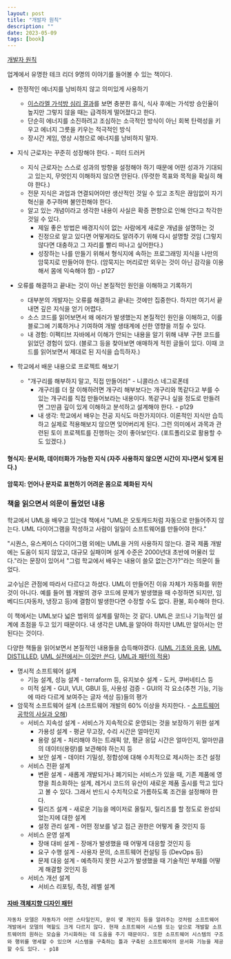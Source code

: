 ```yaml
---
layout: post
title: "개발자 원칙"
description: ""
date: 2023-05-09
tags: [book]
---
```


<a href="http://www.yes24.com/Product/Goods/115852769">개발자 원칙</a>

업계에서 유명한 테크 리더 9명의 이야기를 들어볼 수 있는 책이다.

* 한정적인 에너지를 낭비하지 않고 의미있게 사용하기
    * <a href="https://www.bbc.com/korean/news-49141988">이스라엘 가석방 심리 결과</a>를 보면 충분한 휴식, 식사 후에는 가석방 승인율이 높지만 그렇지 않을 때는 급격하게 떨어졌다고 한다.
    * 단순히 에너지를 소진하려고 조심하는 소극적인 방식이 아닌 회복 탄력성을 키우고 에너지 그릇을 키우는 적극적인 방식
    * 장시간 게임, 영상 시청으로 에너지를 낭비하지 말자.

* 지식 근로자는 꾸준히 성장해야 한다. - 피터 드러커
    * 지식 근로자는 스스로 성과의 방향을 설정해야 하기 때문에 어떤 성과가 기대되고 있는지, 무엇인지 이해하지 않으면 안된다. (뚜렷한 목표와 목적을 확실히 해야 한다.)
    * 전문 지식은 과업과 연결되어야만 생산적인 것일 수 있고 조직은 끊임없이 자기 혁신을 추구하며 불안전해야 한다.
    * 알고 있는 개념이라고 생각한 내용이 사실은 확증 편향으로 인해 안다고 착각한 것일 수 있다. 
        * 제일 좋은 방법은 배경지식이 없는 사람에게 새로운 개념을 설명하는 것
        * 진정으로 알고 있다면 어떻게라도 알려주기 위해 다시 설명할 것임 (그렇지 않다면 대충하고 그 자리를 빨리 떠나고 싶어한다.)
        * 성장하는 나를 만들기 위해서 형식지에 속하는 프로그래밍 지식을 나만의 암묵지로 만들어야 한다. (암묵지는 머리로만 외우는 것이 아닌 감각을 이용해서 몸에 익숙해야 함) - p127

* 오류를 해결하고 끝내는 것이 아닌 본질적인 원인을 이해하고 기록하기
    * 대부분의 개발자는 오류를 해결하고 끝내는 것에만 집중한다. 하지만 여기서 끝내면 깊은 지식을 얻기 어렵다. 
    * 소스 코드를 읽어보면서 왜 에러가 발생했는지 본질적인 원인을 이해하고, 이를 블로그에 기록하거나 기여하여 개발 생태계에 선한 영향을 끼칠 수 있다.
    * 내 경험: 이펙티브 자바에서 이해가 안되는 내용을 알기 위해 내부 구현 코드를 읽었던 경험이 있다. (블로그 등을 찾아보면 애매하게 적힌 글들이 있다. 이때 코드를 읽어보면서 제대로 된 지식을 습득하자.)

* 학교에서 배운 내용으로 프로젝트 해보기
    * "개구리를 해부하지 말고, 직접 만들어라" - 니콜라스 네그로폰테
        * 개구리를 더 잘 이해하려면 개구리 해부보다는 개구리와 똑같다고 부를 수 있는 개구리를 직접 만들어보라는 내용이다. 똑같구나 싶을 정도로 만들려면 그만큼 깊이 있게 이해하고 분석하고 설계해야 한다. - p129
        * 내 생각: 학교에서 배우는 전공 지식도 마찬가지이다. 이론적인 지식만 습득하고 실제로 적용해보지 않으면 잊어버리게 된다. 그런 의미에서 과목과 관련된 토이 프로젝트를 진행하는 것이 좋아보인다. (포트폴리오로 활용할 수도 있겠다.)

#### 형식지: 문서화, 데이터화가 가능한 지식 (자주 사용하지 않으면 시간이 지나면서 잊게 된다.)

#### 암묵지: 언어나 문자로 표현하기 어려운 몸으로 체화된 지식

### 책을 읽으면서 의문이 들었던 내용

학교에서 UML을 배우고 있는데 책에서 "UML은 오토캐드처럼 자동으로 만들어주지 않는다. UML 다이어그램을 작성하고 사람이 일일이 소프트웨어를 만들어야 한다." 

"시퀀스, 유스케이스 다이어그램 외에는 UML을 거의 사용하지 않는다. 결국 제품 개발에는 도움이 되지 않았고, 대규모 실패이며 설계 수준은 2000년대 초반에 머물러 있다."라는 문장이 있어서 "그럼 학교에서 배우는 내용이 쓸모 없는건가?"라는 의문이 들었다.

교수님은 관점에 따라서 다르다고 하셨다. UML이 만들어진 이유 자체가 자동화를 위한 것이 아니다. 예를 들어 웹 개발의 경우 코드에 문제가 발생했을 때 수정하면 되지만, 임베디드(자동차, 냉장고 등)에 결함이 발생한다면 수정할 수도 없다. 환불, 회수해야 한다.

이 책에서는 UML보다 넓은 범위의 설계를 말하는 것 같다. UML은 코드나 기능적인 설계에 초점을 두고 있기 때문이다. 내 생각은 UML을 알아야 하지만 UML만 알아서는 안된다는 것이다.

다양한 책들을 읽어보면서 본질적인 내용들을 습득해야겠다. (<a href="http://www.yes24.com/Product/Goods/85732933">UML 기초와 응용</a>, <a href="http://www.yes24.com/Product/Goods/1810885">UML DISTILLED</a>, <a href="http://www.yes24.com/Product/Goods/4492519">UML 실전에서는 이것만 쓴다</a>, <a href="http://www.yes24.com/Product/Goods/341303">UML과 패턴의 적용</a>)

* 명시적 소프트웨어 설계
    * 기능 설계, 성능 설계 - terraform 등, 유지보수 설계 - 도커, 쿠버네티스 등
    * 미적 설계 - GUI, VUI, GBUI 등, 사용성 검증 - GUI의 각 요소(추천 기능, 기능에 따라 다르게 보여주는 글자 색상 등)들의 평가
* 암묵적 소프트웨어 설계 (소프트웨어 개발의 60% 이상을 차지한다. - <a href="http://www.yes24.com/Product/Goods/1418676">소프트웨어 공학의 사실과 오해</a>)
    * 서비스 지속성 설계 - 서비스가 지속적으로 운영되는 것을 보장하기 위한 설계
        * 가용성 설계 - 평균 무고장, 수리 시간은 얼마인지
        * 용량 설계 - 처리해야 하는 트래픽 양, 평균 응답 시간은 얼마인지, 얼마만큼의 데이터(용량)를 보관해야 하는지 등
        * 보안 설계 - 데이터 기밀성, 정합성에 대해 수치적으로 제시하는 조건 설정
    * 서비스 전환 설계
        * 변환 설계 - 새롭게 개발되거나 폐기되는 서비스가 있을 때, 기존 제품에 영향을 최소화하는 설계, 레거시 코드의 유산이 새로운 제품 출시를 막고 있다고 볼 수 있다. 그래서 반드시 수치적으로 가름하도록 조건을 설정해야 한다.
        * 릴리즈 설계 - 새로운 기능을 메이저로 올릴지, 릴리즈를 할 정도로 완성되었는지에 대한 설계
        * 설정 관리 설계 - 어떤 정보를 넣고 접근 권한은 어떻게 줄 것인지 등
    * 서비스 운영 설계
        * 장애 대비 설계 - 장애가 발생했을 때 어떻게 대응할 것인지 등
        * 요구 수행 설계 - 사용자 문의, 소프트웨어 컨설팅 등 (DevOps 등)
        * 문제 대응 설계 - 예측하지 못한 사고가 발생했을 때 기술적인 부채를 어떻게 해결할 것인지 등
    * 서비스 개선 설계
        * 서비스 리포팅, 측정, 레벨 설계

#### <a href="http://www.yes24.com/Product/Goods/12501269">자바 객체지향 디자인 패턴</a>

```
자동차 모델은 자동차가 어떤 스타일인지, 문이 몇 개인지 등을 알려주는 것처럼 소프트웨어 개발에서 모델의 역할도 크게 다르지 않다. 현재 소프트웨어 시스템 또는 앞으로 개발할 소프트웨어의 원하는 모습을 가시화하는 데 도움을 주기 때문이다. 또한 소프트웨어 시스템의 구조와 행위를 명세할 수 있으며 시스템을 구축하는 틀과 구축된 소프트웨어의 문서화 기능을 제공할 수도 있다. - p18
```
